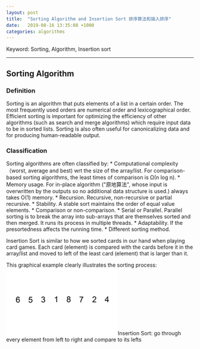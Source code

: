 ```yaml
---
layout: post
title:  "Sorting Algorithm and Insertion Sort 排序算法和插入排序"
date:   2019-08-16 13:35:08 +1000
categories: algorithms
---
```


Keyword: Sorting, Algorithm, Insertion sort
* * *
<h2 id="sorting">Sorting Algorithm</h2>
<h3 id="definition">Definition</h3>
Sorting is an algorithm that puts elements of a list in a certain order. The most frequently used orders are numerical order and lexicographical order. Efficient sorting is important for optimizing the efficiency of other algorithms (such as search and merge algorithms) which require input data to be in sorted lists. Sorting is also often useful for canonicalizing data and for producing human-readable output.
<h3 id="classification">Classification</h3>
Sorting algorithms are often classified by:
* Computational complexity （worst, average and best) wrt the size of the array/list. For comparison-based sorting algorithms, the least times of comparison is Ω(n log n).
* Memory usage. For in-place algorithm ("原地算法", whose input is overwritten by the outputs so no additional data structure is used.) always takes O(1) memory.
* Recursion. Recursive, non-recursive or partial recursive.
* Stability. A stable sort maintains the order of equal value elements.
* Comparison or non-comparison.
* Serial or Parallel. Parallel sorting is to break the array into sub-arrays that are themselves sorted and then merged. It runs its process in multiple threads. 
* Adaptability. If the presortedness affects the running time.
* Different sorting method.



Insertion Sort is similar to how we sorted cards in our hand when playing card games. Each card (element) is compared with the cards before it in the array/list and moved to left of the least card (element) that is larger than it. 

This graphical example clearly illustrates the sorting process:
![Oops, Image is missing](/assets/Insertion-sort-example-300px.gif)Insertion Sort: go through every element from left to right and compare to its lefts

